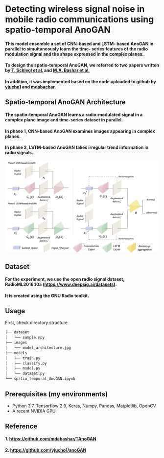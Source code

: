 # Detecting wireless signal noise in mobile radio communications using spatio-temporal AnoGAN

#### This model ensemble a set of CNN-based and LSTM- based AnoGAN in parallel to simultaneously learn the time- series features of the radio modulation signal and the shape expressed in the complex planes.
#### To design the spatio-temporal AnoGAN, we referred to two papers written by [T. Schlegl et al.](https://arxiv.org/abs/1703.05921) and [M.A. Bashar et al.](https://arxiv.org/abs/2008.09567)
#### In addition, it was implemented based on the code uploaded to github by [yjucho1](https://github.com/yjucho1/anoGAN) and [mdabachar](https://github.com/mdabashar/TAnoGAN).

## Spatio-temporal AnoGAN Architecture
#### The spatio-temporal AnoGAN learns a radio-modulated signal in a complex plane image and time-series dataset in parallel. 
#### In phase 1, CNN-based AnoGAN examines images appearing in complex planes.
#### In phase 2, LSTM-based AnoGAN takes irregular trend information in radio signals.

![Model Architecture](./images/model_architecture.jpg)

## Dataset 
#### For the experiment, we use the open radio signal dataset, RadioML2016.10a (https://www.deepsig.ai/datasets). 
#### It is created using the GNU Radio toolkit.

## Usage  
First, check directory structure

```bash
├── dataset
│   └── sample.npy
├── images
│   └── model_architecture.jpg
├── models
│   ├── train.py
│   ├── classify.py
│   ├── model.py
│   └── dataset.py
└── spatio_temporal_AnoGAN.ipynb
``` 

## Prerequisites (my environments)
- Python 3.7, Tensorflow 2.9, Keras, Numpy, Pandas, Matplotlib, OpenCV
- A recent NVIDIA GPU

## Reference
#### 1. https://github.com/mdabashar/TAnoGAN
#### 2. https://github.com/yjucho1/anoGAN
